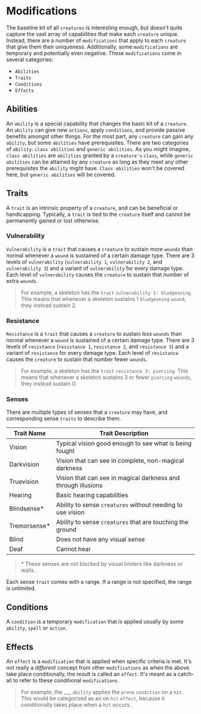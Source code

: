 # Modifications

The baseline kit of all `creatures` is interesting enough, but doesn't quite capture the vast array of capabilities that make each `creature` unique. Instead, there are a number of `modifications` that apply to each `creature` that give them their uniqueness. Additionally, some `modifications` are temporary and potentially even negative. These `modifications` come in several categories:

-   `Abilities`
-   `Traits`
-   `Conditions`
-   `Effects`

## Abilities

An `ability` is a special capability that changes the basic kit of a `creature`. An `ability` can give new `actions`, apply `conditions`, and provide passive benefits amongst other things. For the most part, any `creature` can gain any `ability`, but some `abilities` have prerequisites. There are two categories of `ability`: `class abilities` and `generic abilities`. As you might imagine, `class abilities` are `abilities` granted by a `creature's` `class`, while `generic abilities` can be attained by any `creature` as long as they meet any other prerequisites the `ability` might have. `Class abilities` won't be covered here, but `generic abilities` will be covered.

## Traits

A `trait` is an intrinsic property of a `creature`, and can be beneficial or handicapping. Typically, a `trait` is tied to the `creature` itself and cannot be permanently gained or lost otherwise.

### Vulnerability

`Vulnerability` is a `trait` that causes a `creature` to sustain more `wounds` than normal whenever a `wound` is sustained of a certain damage type. There are 3 levels of `vulnerability` (`vulnerability 1`, `vulnerability 2`, and `vulnerability 3`) and a variant of `vulnerability` for every damage type. Each level of `vulnerability` causes the `creature` to sustain that number of extra `wounds`.

> For example, a skeleton has the `trait` `vulnerability 1: bludgeoning`. This means that whenever a skeleton sustains 1 `bludgeoning` `wound`, they instead sustain 2.

### Resistance

`Resistance` is a `trait` that causes a `creature` to sustain _less_ `wounds` than normal whenever a `wound` is sustained of a certain damage type. There are 3 levels of `resistance` (`resistance 1`, `resistance 2`, and `resistance 3`) and a variant of `resistance` for every damage type. Each level of `resistance` causes the `creature` to sustain that number fewer `wounds`.

> For example, a skeleton has the `trait` `resistance 3: piercing`. This means that whenever a skeleton sustains 3 or fewer `piercing` `wounds`, they instead sustain 0.

### Senses

There are multiple types of senses that a `creature` may have, and corresponding sense `traits` to describe them.

| Trait Name    | Trait Description                                             |
| ------------- | ------------------------------------------------------------- |
| Vision        | Typical vision good enough to see what is being fought        |
| Darkvision    | Vision that can see in complete, non-magical darkness         |
| Truevision    | Vision that can see in magical darkness and through illusions |
| Hearing       | Basic hearing capabilities                                    |
| Blindsense\*  | Ability to sense `creatures` without needing to use vision    |
| Tremorsense\* | Ability to sense `creatures` that are touching the ground     |
| Blind         | Does not have any visual sense                                |
| Deaf          | Cannot hear                                                   |

> \* These senses are not blocked by visual limiters like darkness or walls.

Each sense `trait` comes with a range. If a range is not specified, the range is unlimited.

## Conditions

A `condition` is a temporary `modification` that is applied usually by some `ability`, `spell` or `action`.

## Effects

An `effect` is a `modification` that is applied when specific criteria is met. It's not really a _different_ concept from other `modifications` as when the above take place conditionally, the result is called an `effect`. It's meant as a catch-all to refer to these conditional `modifications`.

> For example, the \_\_\_ `ability` applies the `prone` `condition` on a `hit`. This would be categorized as an on `hit` `effect`, because it conditionally takes place when a `hit` occurs.
